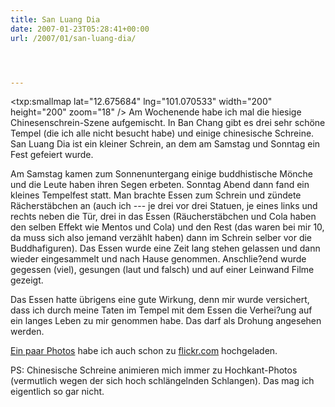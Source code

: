 ```yaml
---
title: San Luang Dia
date: 2007-01-23T05:28:41+00:00
url: /2007/01/san-luang-dia/




---
```

<txp:smallmap lat="12.675684" lng="101.070533" width="200" height="200" zoom="18" /> Am Wochenende habe ich mal die hiesige Chinesenschrein-Szene aufgemischt. In Ban Chang gibt es drei sehr schöne Tempel (die ich alle nicht besucht habe) und einige chinesische Schreine. San Luang Dia ist ein kleiner Schrein, an dem am Samstag und Sonntag ein Fest gefeiert wurde.

Am Samstag kamen zum Sonnenuntergang einige buddhistische Mönche und die Leute haben ihren Segen erbeten. Sonntag Abend dann fand ein kleines Tempelfest statt. Man brachte Essen zum Schrein und zündete Rächerstäbchen an (auch ich --- je drei vor drei Statuen, je eines links und rechts neben die Tür, drei in das Essen (Räucherstäbchen und Cola haben den selben Effekt wie Mentos und Cola) und den Rest (das waren bei mir 10, da muss sich also jemand verzählt haben) dann im Schrein selber vor die Buddhafiguren). Das Essen wurde eine Zeit lang stehen gelassen und dann wieder eingesammelt und nach Hause genommen. Anschlie?end wurde gegessen (viel), gesungen (laut und falsch) und auf einer Leinwand Filme gezeigt.

Das Essen hatte übrigens eine gute Wirkung, denn mir wurde versichert, dass ich durch meine Taten im Tempel mit dem Essen die Verhei?ung auf ein langes Leben zu mir genommen habe. Das darf als Drohung angesehen werden.

[Ein paar Photos][1] habe ich auch schon zu [flickr.com][2] hochgeladen.

PS: Chinesische Schreine animieren mich immer zu Hochkant-Photos (vermutlich wegen der sich hoch schlängelnden Schlangen). Das mag ich eigentlich so gar nicht.

 [1]: http://flickr.com/photos/schreibblogade/tags/sanluangdia/
 [2]: http://flickr.com/photos/schreibblogade/
